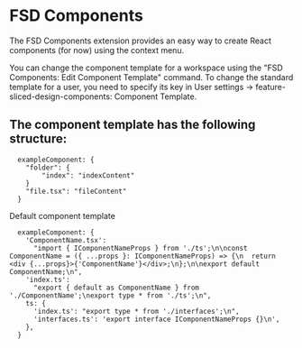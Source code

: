 # FSD Components

The FSD Components extension provides an easy way to create React components (for now) using the context menu.

You can change the component template for a workspace using the "FSD Components: Edit Component Template" command. To change the standard template for a user, you need to specify its key in User settings -> feature-sliced-design-components: Component Template.

## The component template has the following structure:

```
  exampleComponent: {
    "folder": {
        "index": "indexContent"
    }
    "file.tsx": "fileContent"
  }
```

Default component template

```
  exampleComponent: {
    'ComponentName.tsx':
      "import { IComponentNameProps } from './ts';\n\nconst ComponentName = ({ ...props }: IComponentNameProps) => {\n  return <div {...props}>{'ComponentName'}</div>;\n};\n\nexport default ComponentName;\n",
    'index.ts':
      "export { default as ComponentName } from './ComponentName';\nexport type * from './ts';\n",
    ts: {
      'index.ts': "export type * from './interfaces';\n",
      'interfaces.ts': 'export interface IComponentNameProps {}\n',
    },
  }
```
